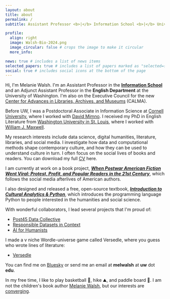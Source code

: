 ```yaml
---
layout: about
title: about
permalink: /
subtitle: Assistant Professor <b>|</b> Information School <b>|</b> University of Washington <b>|</b> Seattle, USA 🌦️😎

profile:
  align: right
  image: Walsh-Bio-2024.png
  image_circular: false # crops the image to make it circular
  more_info: 

news: true # includes a list of news items
selected_papers: true # includes a list of papers marked as "selected={true}"
social: true # includes social icons at the bottom of the page
---
```


Hi, I'm Melanie Walsh. I'm an Assistant Professor in the [**Information School**](https://ischool.uw.edu/people/faculty/profile/melwalsh) and an Adjunct Assistant Professor in the **English Department** at the University of Washington. I'm also on the Executive Council for the new [Center for Advances in Libraries, Archives, and Museums](https://calma.ischool.uw.edu/) (CALMA).

Before UW, I was a Postdoctoral Associate in Information Science at [Cornell University](https://infosci.cornell.edu/content/walsh), where I worked with [David Mimno](https://mimno.infosci.cornell.edu/). I received my PhD in English Literature from [Washington University in St. Louis](https://english.wustl.edu/), where I worked with [William J. Maxwell](https://artsci.washu.edu/faculty-staff/william-j-maxwell).

My research interests include data science, digital humanities, literature, libraries, and social media. I investigate how data and computational methods shape contemporary culture, and how they can be used to understand culture in turn. I often focus on the social lives of books and readers. You can download my full <a href = "assets/pdf/Walsh-CV-Current.pdf">CV<i class="fa-solid fa-file-pdf"></i></a> here.

I am currently at work on a book project, [***When Postwar American Fiction Went Viral: Protest, Profit, and Popular Readers in the 21st Century***](/book), which follows the social media afterlives of American authors. 

I also designed and released a free, open-source textbook, [***Introduction to Cultural Analytics & Python***](https://melaniewalsh.github.io/Intro-Cultural-Analytics/features/welcome.html), which introduces the programming language Python to people interested in the humanities and social science.

With wonderful collaborators, I lead several projects that I'm proud of:
- [Post45 Data Collective](https://data.post45.org/our-data/)
- [Responsible Datasets in Context](https://www.responsible-datasets-in-context.com/)
- [AI for Humanists](https://www.aiforhumanists.com/)

I made a v niche Wordle-universe game called Versedle, where you guess who wrote lines of literature:
- [Versedle](https://melaniewalsh.github.io/versedle/)

You can find me on [Bluesky](https://bsky.app/profile/mellymeldubs.bsky.social) or send me an email at **melwalsh** at **uw** dot **edu**.

In my free time, I like to play basketball 🏀, hike ⛰️, and paddle board 🦭. I am not the children's book author [Melanie Walsh](https://www.melaniewalshbooks.com/), but our interests are [converging](https://pudding.cool/2025/07/kids-books/).

